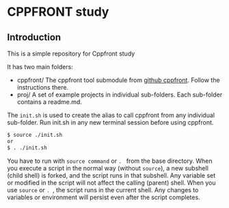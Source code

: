# CPPFRONT study


## Introduction

This is a simple repository for Cppfront study

It has two main folders:
 - cppfront/ The cppfront tool submodule from [github cppfront](https://github.com/hsutter/cppfront). Follow the instructions there.
 - proj/ A set of example projects in individual sub-folders. Each sub-folder contains a readme.md.

The `init.sh` is used to create the alias to call cppfront from any individual sub-folder. Run init.sh in any new terminal session before using cppfront.

```bash
$ source ./init.sh
or
$ . ./init.sh

```

You have to run with `source command` or `. ` from the base directory. When you execute a script in the normal way (without `source`), a new subshell (child shell) is forked, and the script runs in that subshell. Any variable set or modified in the script will not affect the calling (parent) shell.
When you use `source` or `. `, the script runs in the current shell. Any changes to variables or environment will persist even after the script completes.
